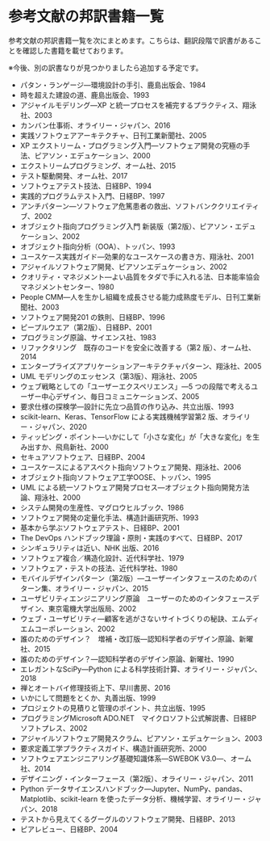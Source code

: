 # 参考文献の邦訳書籍一覧

参考文献の邦訳書籍一覧を次にまとめます。こちらは、翻訳段階で訳書があることを確認した書籍を載せております。

※今後、別の訳書なりが見つかりましたら追加する予定です。

- パタン・ランゲージ―環境設計の手引、鹿島出版会、1984
- 時を超えた建設の道、鹿島出版会、1993
- アジャイルモデリング―XP と統一プロセスを補完するプラクティス、翔泳社、2003
- カンバン仕事術、オライリー・ジャパン、2016
- 実践ソフトウェアアーキテクチャ、日刊工業新聞社、2005
- XP エクストリーム・プログラミング入門―ソフトウェア開発の究極の手法、ピアソン・エデュケーション、2000
- エクストリームプログラミング、オーム社、2015
- テスト駆動開発、オーム社、2017
- ソフトウェアテスト技法、日経BP、1994
- 実践的プログラムテスト入門、日経BP、1997
- アンチパターン―ソフトウェア危篤患者の救出、ソフトバンククリエイティブ、2002
- オブジェクト指向プログラミング入門 新装版（第2版）、ピアソン・エデュケーション、2002
- オブジェクト指向分析（OOA）、トッパン、1993
- ユースケース実践ガイド―効果的なユースケースの書き方、翔泳社、2001
- アジャイルソフトウェア開発、ピアソンエデュケーション、2002
- クオリティ・マネジメント―よい品質をタダで手に入れる法、日本能率協会マネジメントセンター、1980
- People CMM―人を生かし組織を成長させる能力成熟度モデル、日刊工業新聞社、2003
- ソフトウェア開発201 の鉄則、日経BP、1996
- ピープルウエア（第2版）、日経BP、2001
- プログラミング原論、サイエンス社、1983
- リファクタリング　既存のコードを安全に改善する（第2 版）、オーム社、2014
- エンタープライズアプリケーションアーキテクチャパターン、翔泳社、2005
- UML モデリングのエッセンス（第3版）、翔泳社、2005
- ウェブ戦略としての「ユーザーエクスペリエンス」―5 つの段階で考えるユーザー中心デザイン、毎日コミュニケーションズ、2005
- 要求仕様の探検学―設計に先立つ品質の作り込み、共立出版、1993
- scikit-learn、Keras、TensorFlow による実践機械学習第2 版、オライリー・ジャパン、2020
- ティッピング・ポイント―いかにして「小さな変化」が「大きな変化」を生み出すか、飛鳥新社、2000
- セキュアソフトウェア、日経BP、2004
- ユースケースによるアスペクト指向ソフトウェア開発、翔泳社、2006
- オブジェクト指向ソフトウェア工学OOSE、トッパン、1995
- UML による統一ソフトウェア開発プロセス―オブジェクト指向開発方法論、翔泳社、2000
- システム開発の生産性、マグロウヒルブック、1986
- ソフトウェア開発の定量化手法、構造計画研究所、1993
- 基本から学ぶソフトウェアテスト、日経BP、2001
- The DevOps ハンドブック理論・原則・実践のすべて、日経BP、2017
- シンギュラリティは近い、NHK 出版、2016
- ソフトウェア複合／構造化設計、近代科学社、1979
- ソフトウェア・テストの技法、近代科学社、1980
- モバイルデザインパターン（第2版）―ユーザーインタフェースのためのパターン集、オライリー・ジャパン、2015
- ユーザビリティエンジニアリング原論　ユーザーのためのインタフェースデザイン、東京電機大学出版局、2002
- ウェブ・ユーザビリティ―顧客を逃がさないサイトづくりの秘訣、エムディエムコーポレーション、2002
- 誰のためのデザイン？　増補・改訂版―認知科学者のデザイン原論、新曜社、2015
- 誰のためのデザイン？―認知科学者のデザイン原論、新曜社、1990
- エレガントなSciPy―Python による科学技術計算、オライリー・ジャパン、2018
- 禅とオートバイ修理技術上下、早川書房、2016
- いかにして問題をとくか、丸善出版、1999
- プロジェクトの見積りと管理のポイント、共立出版、1995
- プログラミングMicrosoft ADO.NET　マイクロソフト公式解説書、日経BP ソフトプレス、2002
- アジャイルソフトウェア開発スクラム、ピアソン・エデュケーション、2003
- 要求定義工学プラクティスガイド、構造計画研究所、2000
- ソフトウェアエンジニアリング基礎知識体系―SWEBOK V3.0―、オーム社、2014
- デザイニング・インターフェース（第2版）、オライリー・ジャパン、2011
- Python データサイエンスハンドブック―Jupyter、NumPy、pandas、Matplotlib、scikit-learn を使ったデータ分析、機械学習、オライリー・ジャパン、2018
- テストから見えてくるグーグルのソフトウェア開発、日経BP、2013
- ピアレビュー、日経BP、2004
